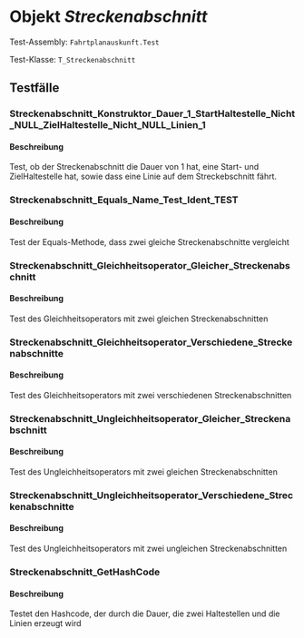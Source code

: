 # Objekt *Streckenabschnitt*

Test-Assembly: `Fahrtplanauskunft.Test`

Test-Klasse: `T_Streckenabschnitt`

## Testfälle

### Streckenabschnitt_Konstruktor_Dauer_1_StartHaltestelle_Nicht_NULL_ZielHaltestelle_Nicht_NULL_Linien_1

#### Beschreibung

Test, ob der Streckenabschnitt die Dauer von 1 hat, eine Start- und ZielHaltestelle hat, sowie dass eine Linie auf dem Streckebschnitt fährt.

### Streckenabschnitt_Equals_Name_Test_Ident_TEST

#### Beschreibung

Test der Equals-Methode, dass zwei gleiche Streckenabschnitte vergleicht

### Streckenabschnitt_Gleichheitsoperator_Gleicher_Streckenabschnitt

#### Beschreibung

Test des Gleichheitsoperators mit zwei gleichen Streckenabschnitten

### Streckenabschnitt_Gleichheitsoperator_Verschiedene_Streckenabschnitte

#### Beschreibung

Test des Gleichheitsoperators mit zwei verschiedenen Streckenabschnitten

### Streckenabschnitt_Ungleichheitsoperator_Gleicher_Streckenabschnitt

#### Beschreibung

Test des Ungleichheitsoperators mit zwei gleichen Streckenabschnitten

### Streckenabschnitt_Ungleichheitsoperator_Verschiedene_Streckenabschnitte

#### Beschreibung

Test des Ungleichheitsoperators mit zwei ungleichen Streckenabschnitten

### Streckenabschnitt_GetHashCode

#### Beschreibung

Testet den Hashcode, der durch die Dauer, die zwei Haltestellen und die Linien erzeugt wird